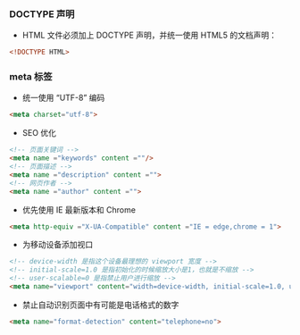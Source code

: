 ### DOCTYPE 声明

- HTML 文件必须加上 DOCTYPE 声明，并统一使用 HTML5 的文档声明：

```html
<!DOCTYPE HTML>
```

### meta 标签

- 统一使用 “UTF-8” 编码

```html
<meta charset="utf-8">
```

- SEO 优化

```html
<!-- 页面关键词 -->
<meta name ="keywords" content =""/>
<!-- 页面描述 -->
<meta name ="description" content ="">
<!-- 网页作者 -->
<meta name ="author" content ="">
```

- 优先使用 IE 最新版本和 Chrome

```html
<meta http-equiv ="X-UA-Compatible" content ="IE = edge,chrome = 1">
```

- 为移动设备添加视口

```html
<!-- device-width 是指这个设备最理想的 viewport 宽度 -->
<!-- initial-scale=1.0 是指初始化的时候缩放大小是1，也就是不缩放 -->
<!-- user-scalable=0 是指禁止用户进行缩放 -->
<meta name="viewport" content="width=device-width, initial-scale=1.0, user-scalable=no">
```

- 禁止自动识别页面中有可能是电话格式的数字

```html
<meta name="format-detection" content="telephone=no">
```

```html

```
